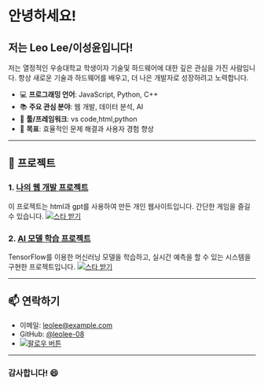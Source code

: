 # 안녕하세요! 

## 저는 **Leo Lee/이성윤**입니다!

저는 열정적인 우송대학교 학생이자 기술및 하드웨어에 대한 깊은 관심을 가진 사람입니다. 항상 새로운 기술과 하드웨어를 배우고, 더 나은 개발자로 성장하려고 노력합니다.

- 💻 **프로그래밍 언어**: JavaScript, Python, C++
- 📚 **주요 관심 분야**: 웹 개발, 데이터 분석, AI
- 🔧 **툴/프레임워크**: vs code,html,python
- 🎯 **목표**: 효율적인 문제 해결과 사용자 경험 향상

---

## 🚀 프로젝트

### 1. [나의 웹 개발 프로젝트](https://leolee-08.github.io/web002/)
이 프로젝트는 html과 gpt를 사용하여 만든 개인 웹사이트입니다. 간단한 게임을 즐길 수 있습니다.
[![스타 받기](https://img.shields.io/github/stars/leolee-08/웹개발프로젝트?style=social)](https://github.com/leolee-08/웹개발프로젝트)

### 2. [AI 모델 학습 프로젝트](https://github.com/leolee-08/AI모델프로젝트)
TensorFlow를 이용한 머신러닝 모델을 학습하고, 실시간 예측을 할 수 있는 시스템을 구현한 프로젝트입니다.
[![스타 받기](https://img.shields.io/github/stars/leolee-08/AI모델프로젝트?style=social)](https://github.com/leolee-08/AI모델프로젝트)

---

## 📫 연락하기

- 이메일: [leolee@example.com](mailto:leolee@example.com)
- GitHub: [@leolee-08](https://github.com/leolee-08)
- [![팔로우 버튼](https://img.shields.io/github/followers/leolee-08?label=Follow&style=social)](https://github.com/leolee-08)

---

### 감사합니다! 😄

